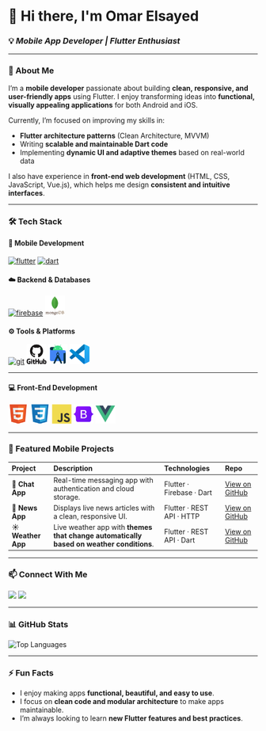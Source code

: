 # 👋 Hi there, I'm **Omar Elsayed**

### 💡 *Mobile App Developer | Flutter Enthusiast*

---

### 🧠 About Me

I’m a **mobile developer** passionate about building **clean, responsive, and user-friendly apps** using Flutter.
I enjoy transforming ideas into **functional, visually appealing applications** for both Android and iOS.

Currently, I’m focused on improving my skills in:

* **Flutter architecture patterns** (Clean Architecture, MVVM)
* Writing **scalable and maintainable Dart code**
* Implementing **dynamic UI and adaptive themes** based on real-world data

I also have experience in **front-end web development** (HTML, CSS, JavaScript, Vue.js), which helps me design **consistent and intuitive interfaces**.

---

### 🛠️ Tech Stack

#### 📱 Mobile Development

<a href="https://flutter.dev" target="_blank"><img src="https://www.vectorlogo.zone/logos/flutterio/flutterio-icon.svg" alt="flutter" width="40" height="40"/></a> <a href="https://dart.dev" target="_blank"><img src="https://www.vectorlogo.zone/logos/dartlang/dartlang-icon.svg" alt="dart" width="40" height="40"/></a>

#### ☁️ Backend & Databases

<a href="https://firebase.google.com/" target="_blank"><img src="https://www.vectorlogo.zone/logos/firebase/firebase-icon.svg" alt="firebase" width="40" height="40"/></a> <a href="https://www.mongodb.com/" target="_blank"><img src="https://raw.githubusercontent.com/devicons/devicon/master/icons/mongodb/mongodb-original-wordmark.svg" alt="mongodb" width="40" height="40"/></a>

#### ⚙️ Tools & Platforms

<a href="https://git-scm.com/" target="_blank"><img src="https://www.vectorlogo.zone/logos/git-scm/git-scm-icon.svg" alt="git" width="40" height="40"/></a> <a href="https://github.com/" target="_blank"><img src="https://raw.githubusercontent.com/devicons/devicon/master/icons/github/github-original-wordmark.svg" alt="github" width="40" height="40"/></a> <a href="https://developer.android.com/studio" target="_blank"><img src="https://raw.githubusercontent.com/devicons/devicon/master/icons/androidstudio/androidstudio-original.svg" alt="android studio" width="40" height="40"/></a> <a href="https://code.visualstudio.com/" target="_blank"><img src="https://raw.githubusercontent.com/devicons/devicon/master/icons/vscode/vscode-original.svg" alt="vscode" width="40" height="40"/></a>

---

#### 💻 Front-End Development

<a href="https://developer.mozilla.org/en-US/docs/Web/HTML" target="_blank" rel="noreferrer"><img src="https://raw.githubusercontent.com/devicons/devicon/master/icons/html5/html5-original.svg" alt="html5" width="40" height="40"/></a> <a href="https://developer.mozilla.org/en-US/docs/Web/CSS" target="_blank" rel="noreferrer"><img src="https://raw.githubusercontent.com/devicons/devicon/master/icons/css3/css3-original.svg" alt="css3" width="40" height="40"/></a> <a href="https://developer.mozilla.org/en-US/docs/Web/JavaScript" target="_blank" rel="noreferrer"><img src="https://raw.githubusercontent.com/devicons/devicon/master/icons/javascript/javascript-original.svg" alt="javascript" width="40" height="40"/></a> <a href="https://getbootstrap.com" target="_blank" rel="noreferrer"><img src="https://raw.githubusercontent.com/devicons/devicon/master/icons/bootstrap/bootstrap-original.svg" alt="bootstrap" width="40" height="40"/></a> <a href="https://vuejs.org/" target="_blank" rel="noreferrer"><img src="https://raw.githubusercontent.com/devicons/devicon/master/icons/vuejs/vuejs-original.svg" alt="vuejs" width="40" height="40"/></a>

---
### 🚀 Featured Mobile Projects

| Project            | Description                                                                             | Technologies              | Repo                                                       |
| :----------------- | :-------------------------------------------------------------------------------------- | :------------------------ | :--------------------------------------------------------- |
| **💬 Chat App**    | Real-time messaging app with authentication and cloud storage.                          | Flutter · Firebase · Dart | [View on GitHub](https://github.com/omaras101/scholar_chat_app)                                        |
| **📰 News App**    | Displays live news articles with a clean, responsive UI.                                | Flutter · REST API · HTTP | [View on GitHub](https://github.com/omaras101/news_app)    |
| **☀️ Weather App** | Live weather app with **themes that change automatically based on weather conditions**. | Flutter · REST API · Dart | [View on GitHub](https://github.com/omaras101/weather_app) |

---

### 📫 Connect With Me

<a href="mailto:omaras9474@gmail.com"><img src="https://img.shields.io/badge/Gmail-D14836?style=for-the-badge&logo=gmail&logoColor=white" /></a> <a href="https://linkedin.com/in/0mar-elsayed"><img src="https://img.shields.io/badge/LinkedIn-0077B5?style=for-the-badge&logo=linkedin&logoColor=white" /></a>

---

### 📊 GitHub Stats

<img src="https://github-readme-stats.vercel.app/api/top-langs/?username=omaras101&layout=compact&theme=radical&hide_border=true" alt="Top Languages" />

---

### ⚡ Fun Facts

* I enjoy making apps **functional, beautiful, and easy to use**.
* I focus on **clean code and modular architecture** to make apps maintainable.
* I’m always looking to learn **new Flutter features and best practices**.

